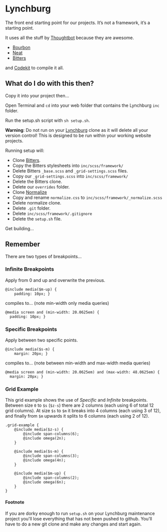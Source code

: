 # Lynchburg

The front end starting point for our projects. It’s not a framework, it’s a starting point.

It uses all the stuff by [Thoughtbot]() because they are awesome.

* [Bourbon](http://bitters.bourbon.io/)
* [Neat](http://neat.bourbon.io/)
* [Bitters](http://bitters.bourbon.io/)

and [Codekit](https://incident57.com/codekit) to compile it all.

## What do I do with this then?

Copy it into your project then…

Open Terminal and `cd` into your web folder that contains the Lynchburg `inc` folder.

Run the setup.sh script with `sh setup.sh`.

__Warning__: Do not run on your [Lynchburg](https://github.com/LabelMedia/Lynchburg) clone as it will delete all your version control! This is designed to be run within your working website projects.

Running setup will:

* Clone [Bitters](https://github.com/thoughtbot/bitters).
* Copy the Bitters stylesheets into `inc/scss/framework/`
* Delete Bitters `_base.scss` and `_grid-settings.scss` files.
* Copy our `_grid-settings.scss` into `inc/scss/framework/`
* Delete the Bitters clone.
* Delete our `overrides` folder.
* Clone [Normalize](https://github.com/necolas/normalize.css)
* Copy and rename `normalize.css` to `inc/scss/framework/_normalize.scss`
* Delete normalize clone.
* Delete `.git` folder.
* Delete `inc/scss/framework/.gitignore`
* Delete the `setup.sh` file.

Get building…

## Remember

There are two types of breakpoints…

### Infinite Breakpoints

Apply from 0 and up and overwrite the previous.

```
@include media($m-up) {
    padding: 10px; }
```

compiles to… (note min-width only media queries)

```
@media screen and (min-width: 20.0625em) {
  padding: 10px; }
```

### Specific Breakpoints

Apply between two specific points.

```
@include media($s-m) {
    margin: 20px; }
```

compiles to… (note between min-width and max-width media queries)

```
@media screen and (min-width: 20.0625em) and (max-width: 48.0625em) {
  margin: 20px; }
```

### Grid Example

This grid example shows the use of _Specific_ and _Infinite_ breakpoints. Between size `0` to `$s` (`$z-s`) there are 2 columns (each using 6 of total 12 grid columns). At size `$s` to `$m` it breaks into 4 columns (each using 3 of 12), and finally from `$m` upwards it splits to 6 columns (each using 2 of 12).

```
.grid-example {
    @include media($z-s) {
        @include span-columns(6);
        @include omega(2n);
    }

    @include media($s-m) {
        @include span-columns(3);
        @include omega(4n);
    }

    @include media($m-up) {
        @include span-columns(2);
        @include omega(6n);
    }
}
```

#### Footnote
If you are dorky enough to run `setup.sh` on your Lynchburg maintenance project you'll lose everything that has not been pushed to github. You'll have to do a new git clone and make any changes and start again.